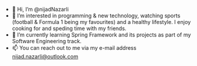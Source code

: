 - 👋 Hi, I’m @nijadNazarli
- 👀 I’m interested in programming & new technology, watching sports (football & Formula 1 being my favourites) and a healthy lifestyle. I enjoy cooking for and speding time with my friends.
- 🌱 I’m currently learning Spring Framework and its projects as part of my Software Engineering track. 
- 📫 You can reach out to me via my e-mail address nijad.nazarli@outlook.com

<!---
nijadNazarli/nijadNazarli is a ✨ special ✨ repository because its `README.md` (this file) appears on your GitHub profile.
You can click the Preview link to take a look at your changes.
--->
